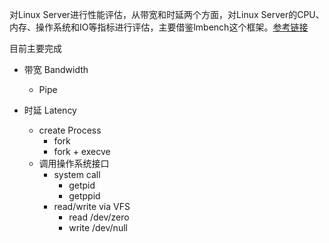 

对Linux Server进行性能评估，从带宽和时延两个方面，对Linux Server的CPU、内存、操作系统和IO等指标进行评估，主要借鉴lmbench这个框架。[参考链接](https://bg2bkk.github.io/post/how%20to%20perform%20server%20performance%20evaluation/)

目前主要完成

* 带宽 Bandwidth
	* Pipe 

* 时延 Latency
	* create Process
		* fork
		* fork + execve
	* 调用操作系统接口
		* system call
			* getpid
			* getppid
		* read/write via VFS
			* read /dev/zero
			* write /dev/null



